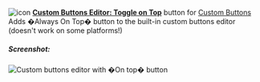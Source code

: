 ![icon](https://raw.github.com/Infocatcher/Custom_Buttons/master/CB_Editor_Toggle_on_Top/icons/icon.png)&nbsp;<a href="http://infocatcher.github.com/Custom_Buttons/install/cbEditorToggleOnTop.html"><strong>Custom Buttons Editor: Toggle on Top</strong></a> button for [Custom Buttons](https://addons.mozilla.org/addon/custom-buttons/)
<br>Adds �Always On Top� button to the built-in custom buttons editor (doesn't work on some platforms!)

##### Screenshot:
<img src="https://raw.github.com/Infocatcher/Custom_Buttons/master/CB_Editor_Toggle_on_Top/cbEditorToggleOnTop-en.png" alt="Custom buttons editor with �On top� button" align="top">

